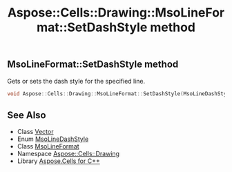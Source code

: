 ﻿---
title: Aspose::Cells::Drawing::MsoLineFormat::SetDashStyle method
linktitle: SetDashStyle
second_title: Aspose.Cells for C++ API Reference
description: 'Aspose::Cells::Drawing::MsoLineFormat::SetDashStyle method. Gets or sets the dash style for the specified line in C++.'
type: docs
weight: 1500
url: /cpp/aspose.cells.drawing/msolineformat/setdashstyle/
---
## MsoLineFormat::SetDashStyle method


Gets or sets the dash style for the specified line.

```cpp
void Aspose::Cells::Drawing::MsoLineFormat::SetDashStyle(MsoLineDashStyle value)
```

## See Also

* Class [Vector](../../../aspose.cells/vector/)
* Enum [MsoLineDashStyle](../../msolinedashstyle/)
* Class [MsoLineFormat](../)
* Namespace [Aspose::Cells::Drawing](../../)
* Library [Aspose.Cells for C++](../../../)
